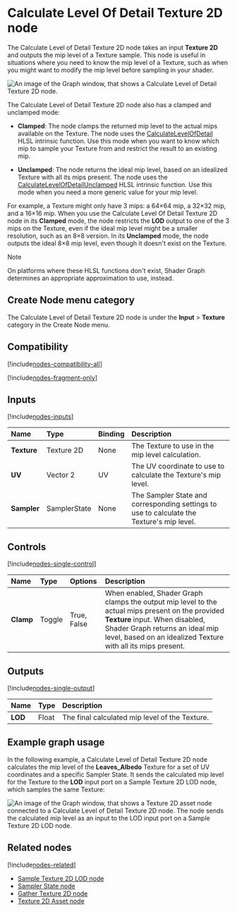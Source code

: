 # Calculate Level Of Detail Texture 2D node

The Calculate Level of Detail Texture 2D node takes an input **Texture 2D** and outputs the mip level of a Texture sample. This node is useful in situations where you need to know the mip level of a Texture, such as when you might want to modify the mip level before sampling in your shader.

![An image of the Graph window, that shows a Calculate Level of Detail Texture 2D node.](images/sg-calculate-level-detail-Texture-2d-node.png)

The Calculate Level of Detail Texture 2D node also has a clamped and unclamped mode:

- **Clamped**: The node clamps the returned mip level to the actual mips available on the Texture. The node uses the [CalculateLevelOfDetail](https://docs.microsoft.com/en-us/windows/win32/direct3dhlsl/dx-graphics-hlsl-to-calculate-lod) HLSL intrinsic function. Use this mode when you want to know which mip to sample your Texture from and restrict the result to an existing mip.

- **Unclamped**: The node returns the ideal mip level, based on an idealized Texture with all its mips present. The node uses the [CalculateLevelOfDetailUnclamped](https://docs.microsoft.com/en-us/windows/win32/direct3dhlsl/dx-graphics-hlsl-to-calculate-lod-unclamped) HLSL intrinsic function. Use this mode when you need a more generic value for your mip level.

For example, a Texture might only have 3 mips: a 64×64 mip, a 32×32 mip, and a 16×16 mip. When you use the Calculate Level Of Detail Texture 2D node in its **Clamped** mode, the node restricts the **LOD** output to one of the 3 mips on the Texture, even if the ideal mip level might be a smaller resolution, such as an 8×8 version. In its **Unclamped** mode, the node outputs the ideal 8×8 mip level, even though it doesn't exist on the Texture.

> [!NOTE]
> On platforms where these HLSL functions don't exist, Shader Graph determines an appropriate approximation to use, instead.

## Create Node menu category

The Calculate Level of Detail Texture 2D node is under the **Input** &gt; **Texture** category in the Create Node menu.

## Compatibility

[!include[nodes-compatibility-all](./snippets/nodes-compatibility-all.md)]    <!-- ALL PIPELINES INCLUDE  -->

[!include[nodes-fragment-only](./snippets/nodes-fragment-only.md)]       <!-- FRAGMENT ONLY INCLUDE  -->


## Inputs

[!include[nodes-inputs](./snippets/nodes-inputs.md)]

| **Name**     | **Type**      | **Binding** | **Description**  |
| :---         | :------       |  :------    |   :----------    |
| **Texture**  | Texture 2D    |    None     | The Texture to use in the mip level calculation. |
| **UV**       | Vector 2      |    UV       | The UV coordinate to use to calculate the Texture's mip level.        |
| **Sampler**  | SamplerState  |    None     | The Sampler State and corresponding settings to use to calculate the Texture's mip level.   |

## Controls

[!include[nodes-single-control](./snippets/nodes-single-control.md)]

| **Name**     | **Type** | **Options** | **Description**  |
| :---         | :---     | :------     |  :----------     |
| **Clamp**    | Toggle   | True, False | When enabled, Shader Graph clamps the output mip level to the actual mips present on the provided **Texture** input. When disabled, Shader Graph returns an ideal mip level, based on an idealized Texture with all its mips present. |


## Outputs

[!include[nodes-single-output](./snippets/nodes-single-output.md)] <!-- SINGLE OUTPUT PORT INCLUDE -->

| **Name** | **Type** | **Description** |
| :------  | :------- | :-------------  |
| **LOD**  | Float    |  The final calculated mip level of the Texture. |

## Example graph usage

In the following example, a Calculate Level of Detail Texture 2D node calculates the mip level of the **Leaves_Albedo** Texture for a set of UV coordinates and a specific Sampler State. It sends the calculated mip level for the Texture to the **LOD** input port on a Sample Texture 2D LOD node, which samples the same Texture:

![An image of the Graph window, that shows a Texture 2D asset node connected to a Calculate Level of Detail Texture 2D node. The node sends the calculated mip level as an input to the LOD input port on a Sample Texture 2D LOD node.](images/sg-calculate-level-detail-Texture-2d-node-example.png)


## Related nodes

<!-- OPTIONAL. Any nodes that may be related to this node in some way that's worth mentioning -->

[!include[nodes-related](./snippets/nodes-related.md)]

- [Sample Texture 2D LOD node](Sample-Texture-2D-LOD-Node)
- [Sampler State node](Sampler-State-Node)
- [Gather Texture 2D node](Gather-Texture-2D-Node)
- [Texture 2D Asset node](Texture-2D-Asset-Node)
